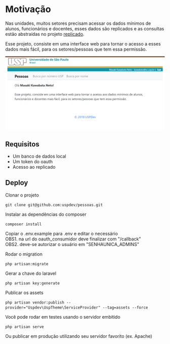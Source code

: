 # Motivação

Nas unidades, muitos setores precisam acessar os dados mínimos de alunos, funcionários e docentes,
esses dados são replicados e as consultas estão abstraídas no projeto [replicado](https://github.com/uspdev/replicado). 

Esse projeto, consiste em uma interface web para tornar o acesso a esses dados mais fácil, para os setores/pessoas que tem essa permissão.

![Home screen](docs/home_screen.png)


## Requisitos

* Um banco de dados local 
* Um token do oauth
* Acesso ao replicado

## Deploy

Clonar o projeto

    git clone git@github.com:uspdev/pessoas.git

Instalar as dependências do composer

    composer install
    
Copiar o .env.example para .env e editar o necessário\
OBS1. na url do oauth_consumidor deve finalizar com "/callback"\
OBS2. deve-se autorizar o usuário em "SENHAUNICA_ADMINS"

Rodar o migration

    php artisan:migrate

Gerar a chave do laravel

    php artisan key:generate

Publicar os assets

    php artisan vendor:publish --provider="Uspdev\UspTheme\ServiceProvider" --tag=assets --force


Você pode rodar em testes usando o servidor embitido

    php artisan serve

Ou publicar em produção utilizando seu servidor favorito (ex. Apache)